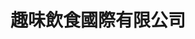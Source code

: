 ---
title: "趣味飲食國際有限公司"
description: "趣味飲食國際有限公司"
layout: shop
keywords:
  - 美食競賽
  - 台灣美食
  - 美食精選
datePublished: "2025-06-30"
dateModified: "2025-07-05"
city: ""
district: ""
address: ""
phone: ""
geo: ""
google_map: ""
footinder: ""
official: "https://www.instagram.com/yi.shui2024"
award:
  - name: "台北國際牛肉麵節"
    year: "2024"
    entries:
      - group: "調理包組"
        cooking_style: "清燉"
        rank: ""

---